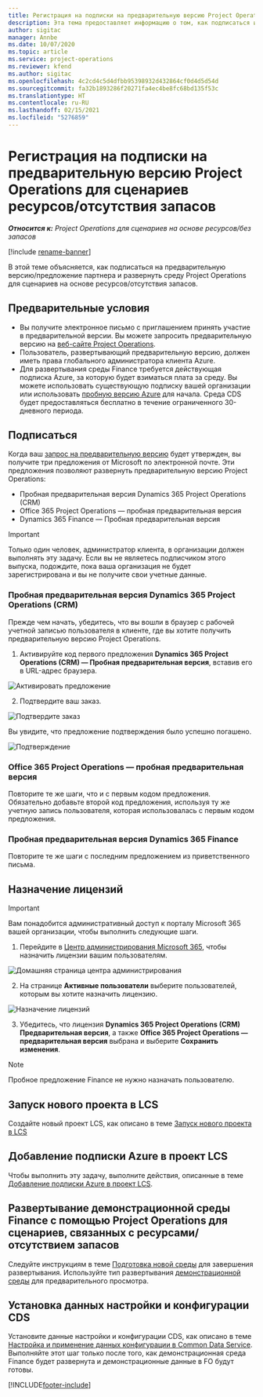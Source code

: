 ```yaml
---
title: Регистрация на подписки на предварительную версию Project Operations для сценариев ресурсов/отсутствия запасов
description: Эта тема предоставляет информацию о том, как подписаться и развернуть roject Operations для сценариев на основе ресурсов/отсутствия запасов.
author: sigitac
manager: Annbe
ms.date: 10/07/2020
ms.topic: article
ms.service: project-operations
ms.reviewer: kfend
ms.author: sigitac
ms.openlocfilehash: 4c2cd4c5d4dfbb95398932d432864cf0d4d5d54d
ms.sourcegitcommit: fa32b1893286f20271fa4ec4be8fc68bd135f53c
ms.translationtype: HT
ms.contentlocale: ru-RU
ms.lasthandoff: 02/15/2021
ms.locfileid: "5276859"
---
```

# <a name="sign-up-for-project-operations-preview-subscriptions-for-resource-non-stocked-scenarios"></a>Регистрация на подписки на предварительную версию Project Operations для сценариев ресурсов/отсутствия запасов

_**Относится к:** Project Operations для сценариев на основе ресурсов/без запасов_

[!include [rename-banner](~/includes/cc-data-platform-banner.md)]

В этой теме объясняется, как подписаться на предварительную версию/предложение партнера и развернуть среду Project Operations для сценариев на основе ресурсов/отсутствия запасов.

## <a name="prerequisites"></a>Предварительные условия

- Вы получите электронное письмо с приглашением принять участие в предварительной версии. Вы можете запросить предварительную версию на [веб-сайте Project Operations](https://dynamics.microsoft.com/en-us/project-operations/overview/).
- Пользователь, развертывающий предварительную версию, должен иметь права глобального администратора клиента Azure.
- Для развертывания среды Finance требуется действующая подписка Azure, за которую будет взиматься плата за среду. Вы можете использовать существующую подписку вашей организации или использовать [пробную версию Azure](https://azure.microsoft.com/en-us/free/) для начала. Среда CDS будет предоставляться бесплатно в течение ограниченного 30-дневного периода.

## <a name="subscribe"></a>Подписаться

Когда ваш [запрос на предварительную версию](https://forms.office.com/FormsPro/Pages/ResponsePage.aspx?id=v4j5cvGGr0GRqy180BHbR56j8lZs0FdAvwT75_WNFyxUMkRDV1NYQU5TNjE2VjhKOVBUNVg2R0s1NC4u) будет утвержден, вы получите три предложения от Microsoft по электронной почте. Эти предложения позволяют развернуть предварительную версию Project Operations:

- Пробная предварительная версия Dynamics 365 Project Operations (CRM)
- Office 365 Project Operations — пробная предварительная версия
- Dynamics 365 Finance — Пробная предварительная версия

> [!IMPORTANT]
> Только один человек, администратор клиента, в организации должен выполнять эту задачу. Если вы не являетесь подписчиком этого выпуска, подождите, пока ваша организация не будет зарегистрирована и вы не получите свои учетные данные.

### <a name="dynamics-365-project-operations-crm---preview-trial"></a>Пробная предварительная версия Dynamics 365 Project Operations (CRM) 

Прежде чем начать, убедитесь, что вы вошли в браузер с рабочей учетной записью пользователя в клиенте, где вы хотите получить предварительную версию Project Operations.

1. Активируйте код первого предложения **Dynamics 365 Project Operations (CRM) — Пробная предварительная версия**, вставив его в URL-адрес браузера.

![Активировать предложение](./media/16RedeemFirstOfferNew.png)

2. Подтвердите ваш заказ.

![Подтвердите заказ](./media/17ConfirmOrderNew.png)

Вы увидите, что предложение подтверждения было успешно погашено.

![Подтверждение](./media/18OrderConfirmationNew.png)

### <a name="office-365-project-operations---preview-trial"></a>Office 365 Project Operations — пробная предварительная версия

Повторите те же шаги, что и с первым кодом предложения. Обязательно добавьте второй код предложения, используя ту же учетную запись пользователя, которая использовалась с первым кодом предложения.

### <a name="dynamics-365-finance-preview-trial"></a>Пробная предварительная версия Dynamics 365 Finance

Повторите те же шаги с последним предложением из приветственного письма.

## <a name="assign-licenses"></a>Назначение лицензий

> [!IMPORTANT]
> Вам понадобится административный доступ к порталу Microsoft 365 вашей организации, чтобы выполнить следующие шаги.

1. Перейдите в [Центр администрирования Microsoft 365](https://portal.office.com/), чтобы назначить лицензии вашим пользователям.

![Домашняя страница центра администрирования](./media/14AdminPortal.png)

2. На странице **Активные пользователи** выберите пользователей, которым вы хотите назначить лицензию.

![Назначение лицензий](./media/15AssignLicenses.png)

3. Убедитесь, что лицензия **Dynamics 365 Project Operations (CRM) Предварительная версия**, а также **Office 365 Project Operations — предварительная версия** выбрана и выберите **Сохранить изменения**.

> [!NOTE]
> Пробное предложение Finance не нужно назначать пользователю.

## <a name="start-a-new-project-in-lcs"></a>Запуск нового проекта в LCS

Создайте новый проект LCS, как описано в теме [Запуск нового проекта в LCS](create-lcs-project.md)

## <a name="add-an-azure-subscription-to-an-lcs-project"></a>Добавление подписки Azure в проект LCS

Чтобы выполнить эту задачу, выполните действия, описанные в теме [Добавление подписки Azure в проект LCS](resource-add-azure-subscription-lcs-project.md).

## <a name="deploy-finance-demo-environment-with-project-operations-for-resourcenon-stocked-scenarios"></a>Развертывание демонстрационной среды Finance с помощью Project Operations для сценариев, связанных с ресурсами/отсутствием запасов

Следуйте инструкциям в теме [Подготовка новой среды](resource-provision-new-environment.md) для завершения развертывания. Используйте тип развертывания [демонстрационной среды](https://docs.microsoft.com/dynamics365/fin-ops-core/dev-itpro/deployment/deploy-demo-environment) для предварительного просмотра. 

## <a name="install-cds-setup-and-configuration-data"></a>Установка данных настройки и конфигурации CDS

Установите данные настройки и конфигурации CDS, как описано в теме [Настройка и применение данных конфигурации в Common Data Service](resource-apply-pro-setup-config-data.md).
Выполняйте этот шаг только после того, как демонстрационная среда Finance будет развернута и демонстрационные данные в FO будут готовы.


[!INCLUDE[footer-include](../includes/footer-banner.md)]